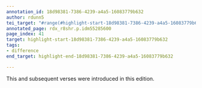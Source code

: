 ```yaml
---
annotation_id: 18d98381-7386-4239-a4a5-16083779b632
author: rdunn5
tei_target: "#range(#highlight-start-18d98381-7386-4239-a4a5-16083779b632, #highlight-end-18d98381-7386-4239-a4a5-16083779b632)"
annotated_page: rdx_r8shr.p.idm55285600
page_index: 41
target: highlight-start-18d98381-7386-4239-a4a5-16083779b632
tags:
- difference
end_target: highlight-end-18d98381-7386-4239-a4a5-16083779b632

---
```

This and subsequent verses were introduced in this edition.